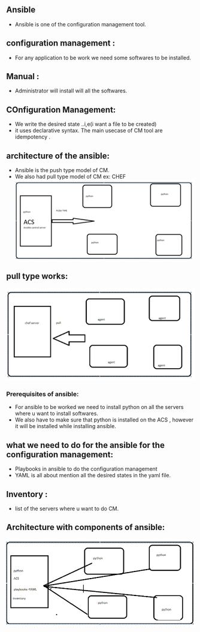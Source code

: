 ## Ansible
* Ansible is one of the configuration management tool.

## configuration management :
* For any application to be work we need some softwares to be installed.

## Manual :
* Administrator will install will all the softwares.

## COnfiguration Management:
* We write the desired state ..i,e(i want a file to be created)
* it uses declarative syntax.
The main usecase of CM tool are idempotency .

## architecture of the ansible:
* Ansible is the push type model of CM.
* We also had pull type model of CM ex: CHEF
![preview](../images/ansible1.png)

## pull type works:

![preview](../images/ansible2.png)


### Prerequisites of ansible:
* For ansible to be worked we need to install python on all the servers where u want to install softwares.
* We also have to make sure that python is installed on the ACS , however it will be installed while installing ansible.

## what we need to do for the ansible for the configuration management:
* Playbooks in ansible to do the configuration management 
* YAML is all about mention all the desired states in the yaml file.

## Inventory : 
* list of the servers where u want to do CM.

## Architecture with components of ansible:

![preview](../images/ansible3.png)